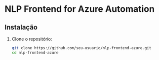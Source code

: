 # NLP Frontend for Azure Automation

## Instalação

1. Clone o repositório:
   ```bash
   git clone https://github.com/seu-usuario/nlp-frontend-azure.git
   cd nlp-frontend-azure
